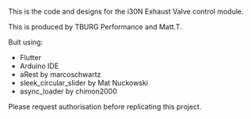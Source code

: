 This is the code and designs for the i30N Exhaust Valve control module.

This is produced by TBURG Performance and Matt.T.

Bult using:
- Flutter
- Arduino IDE
- aRest by marcoschwartz
- sleek_circular_slider by Mat Nuckowski
- async_loader by chimon2000



Please request authorisation before replicating this project.